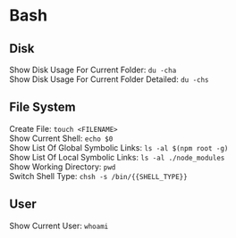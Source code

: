 # Bash

## Disk

Show Disk Usage For Current Folder: `du -cha`\
Show Disk Usage For Current Folder Detailed: `du -chs`

## File System

Create File: `touch <FILENAME>`\
Show Current Shell: `echo $0`\
Show List Of Global Symbolic Links: `ls -al $(npm root -g)`\
Show List Of Local Symbolic Links: `ls -al ./node_modules`\
Show Working Directory: `pwd`\
Switch Shell Type: `chsh -s /bin/{{SHELL_TYPE}}`

## User

Show Current User: `whoami`
